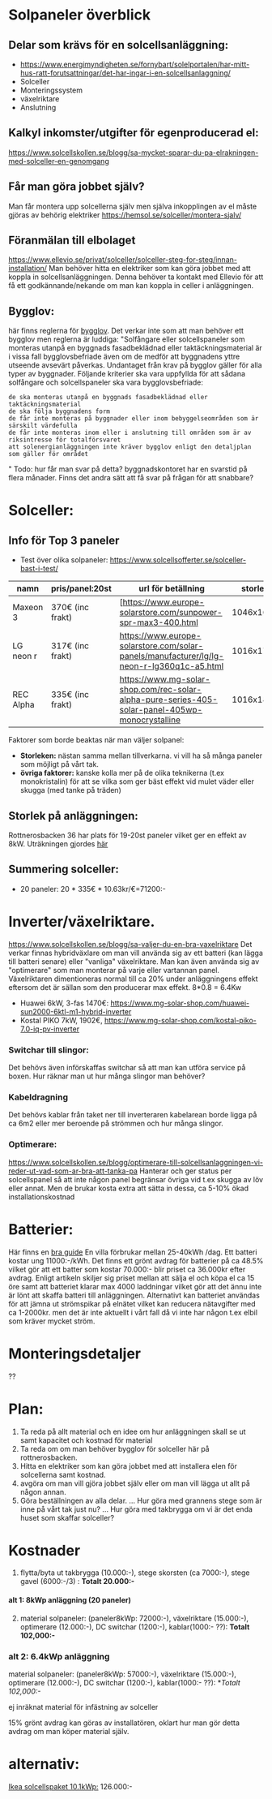 
# Solpaneler överblick


## Delar som krävs för en solcellsanläggning:
- https://www.energimyndigheten.se/fornybart/solelportalen/har-mitt-hus-ratt-forutsattningar/det-har-ingar-i-en-solcellsanlaggning/
- Solceller
- Monteringssystem
- växelriktare
- Anslutning

## Kalkyl inkomster/utgifter för egenproducerad el:
https://www.solcellskollen.se/blogg/sa-mycket-sparar-du-pa-elrakningen-med-solceller-en-genomgang

## Får man göra jobbet själv?
Man får montera upp solcellerna själv men själva inkopplingen av el måste gjöras av behörig elektriker
https://hemsol.se/solceller/montera-sjalv/

## Föranmälan till elbolaget
https://www.ellevio.se/privat/solceller/solceller-steg-for-steg/innan-installation/
Man behöver hitta en elektriker som kan göra jobbet med att koppla in solcellsanläggningen. Denna behöver ta kontakt med Ellevio för att få ett godkännande/nekande om man kan koppla in celler i anläggningen.

## Bygglov:
här finns reglerna för [bygglov](https://www.boverket.se/sv/PBL-kunskapsbanken/lov--byggande/anmalningsplikt/byggnader/andring/sol/).
Det verkar inte som att man behöver ett bygglov men reglerna är luddiga:
"Solfångare eller solcellspaneler som monteras utanpå en byggnads fasadbeklädnad eller taktäckningsmaterial är i vissa fall bygglovsbefriade även om de medför att byggnadens yttre utseende avsevärt påverkas. Undantaget från krav på bygglov gäller för alla typer av byggnader. Följande kriterier ska vara uppfyllda för att sådana solfångare och solcellspaneler ska vara bygglovsbefriade:

    de ska monteras utanpå en byggnads fasadbeklädnad eller taktäckningsmaterial
    de ska följa byggnadens form
    de får inte monteras på byggnader eller inom bebyggelseområden som är särskilt värdefulla
    de får inte monteras inom eller i anslutning till områden som är av riksintresse för totalförsvaret
    att solenergianläggningen inte kräver bygglov enligt den detaljplan som gäller för området
"
Todo: hur får man svar på detta? byggnadskontoret har en svarstid på flera månader. Finns det andra sätt att få svar på frågan för att snabbare?

# Solceller:
## Info för Top 3 paneler
* Test över olika solpaneler: https://www.solcellsofferter.se/solceller-bast-i-test/

| namn | pris/panel:20st | url för betällning | storlek | effekt | W/€ |
|---|---|---|---|---|---|
| Maxeon 3 | 370€ (inc frakt) |  [https://www.europe-solarstore.com/sunpower-spr-max3-400.html| 1046x1690 | 400Wp | 1.08W/€ |
| LG neon r | 317€ (inc frakt) | https://www.europe-solarstore.com/solar-panels/manufacturer/lg/lg-neon-r-lg360q1c-a5.html | 1016x1700 | 365Wp | 1.15W/€ |
| REC Alpha | 335€ (inc frakt) | https://www.mg-solar-shop.com/rec-solar-alpha-pure-series-405-solar-panel-405wp-monocrystalline | 1016x1821 | 405Wp | 1.21 W/€ |

Faktorer som borde beaktas när man väljer solpanel:
- **Storleken:** nästan samma mellan tillverkarna. vi vill ha så många paneler som möjligt på vårt tak.
- **övriga faktorer:** kanske kolla mer på de olika teknikerna (t.ex monokristalin) för att se vilka som ger bäst effekt vid mulet väder eller skugga (med tanke på träden)

## Storlek på anläggningen:
Rottnerosbacken 36 har plats för 19-20st paneler vilket ger en effekt av 8kW. Uträkningen gjordes [här](Ritningar_tak.md)
## Summering solceller:
- 20 paneler: 20 * 335€ * 10.63kr/€=71200:-

# Inverter/växelriktare.
https://www.solcellskollen.se/blogg/sa-valjer-du-en-bra-vaxelriktare
Det verkar finnas hybridväxlare om man vill använda sig av ett batteri (kan lägga till batteri senare) eller "vanliga" växelriktare. Man kan även använda sig av "optimerare" som man monterar på varje eller vartannan panel. Växelriktaren dimentioneras normal till ca 20% under anläggningens effekt eftersom det är sällan som den producerar max effekt. 8*0.8 = 6.4Kw 
- Huawei 6kW, 3-fas 1470€: https://www.mg-solar-shop.com/huawei-sun2000-6ktl-m1-hybrid-inverter
- Kostal PIKO 7kW, 1902€, https://www.mg-solar-shop.com/kostal-piko-7.0-iq-pv-inverter

### Switchar till slingor:
Det behövs även införskaffas switchar så att man kan utföra service på boxen.
Hur räknar man ut hur många slingor man behöver?
### Kabeldragning
Det behövs kablar från taket ner till inverteraren kabelarean borde ligga på ca 6m2 eller mer beroende på strömmen och hur många slingor.

### Optimerare:
https://www.solcellskollen.se/blogg/optimerare-till-solcellsanlaggningen-vi-reder-ut-vad-som-ar-bra-att-tanka-pa
Hanterar och ger status per solcellspanel så att inte någon panel begränsar övriga vid t.ex skugga av löv eller annat. Men de brukar kosta extra att sätta in dessa, ca 5-10% ökad installationskostnad

# Batterier:
Här finns en [bra guide](https://www.solcellskollen.se/blogg/med-lagre-kostnader-och-gront-avdrag-ar-det-lage-att-skaffa-batterier-till-sina-solceller)
En villa förbrukar mellan 25-40kWh /dag. Ett batteri kostar ung 11000:-/kWh. Det finns ett grönt avdrag för batterier på ca 48.5% vilket gör att ett batter som kostar 70.000:- blir priset ca 36.000kr efter avdrag.
Enligt artikeln skiljer sig priset mellan att sälja el och köpa el ca 15 öre samt att batteriet klarar max 4000 laddningar vilket gör att det ännu inte är lönt att skaffa batteri till anläggningen. Alternativt kan batteriet användas för att jämna ut strömspikar på elnätet vilket kan reducera nätavgifter med ca 1-2000kr. men det är inte aktuellt i vårt fall då vi inte har någon t.ex elbil som kräver mycket ström.

# Monteringsdetaljer
??

# Plan:
1. Ta reda på allt material och en idee om hur anläggningen skall se ut samt kapacitet och kostnad för material
1. Ta reda om om man behöver bygglov för solceller här på rottnerosbacken.
1. Hitta en elektriker som kan göra jobbet med att installera elen för solcellerna samt kostnad.
1. avgöra om man vill gjöra jobbet själv eller om man vill lägga ut allt på någon annan. 
3. Göra beställningen av alla delar.
... Hur göra med grannens stege som är inne på vårt tak just nu?
... Hur göra med takbrygga om vi är det enda huset som skaffar solceller?

# Kostnader
1. flytta/byta ut takbrygga (10.000:-), stege skorsten (ca 7000:-), stege gavel (6000:-/3) : **Totalt 20.000:-** 
#### alt 1: 8kWp anläggning (20 paneler)
2. material solpaneler: (paneler8kWp: 72000:-), växelriktare (15.000:-), optimerare (12.000:-), DC switchar (1200:-), kablar(1000:- ??): **Totalt  102,000:-**
### alt 2: 6.4kWp anläggning
material solpaneler: (paneler8kWp: 57000:-), växelriktare (15.000:-), optimerare (12.000:-), DC switchar (1200:-), kablar(1000:- ??): **Totalt  102,000:-*

ej inräknat material för infästning av solceller

15% grönt avdrag kan göras av installatören, oklart hur man gör detta avdrag om man köper material själv.

# alternativ:
[Ikea solcellspaket 10.1kWp:](https://www.ikea.com/se/sv/clean-energy/solar-systems/) 126.000:-
